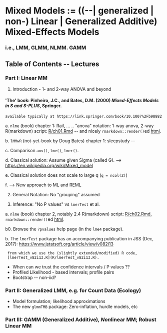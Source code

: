 # Mixed Models := ((--| generalized | non-) Linear | Generalized Additive) Mixed-Effects Models
### i.e., LMM, GLMM, NLMM. GAMM

## Table of Contents -- Lectures

### Part I:  Linear MM

1. Introduction - 1- and 2-way ANOVA and beyond

#### 'The' book: Pinheiro, J.C., and Bates, D.M. (2000) *Mixed-Effects Models in S and S-PLUS*, Springer.
	available typically at https://link.springer.com/book/10.1007%2Fb98882

  a. `nlme` (book) chapter 1: Rail, ... .. "anova" notation: 1-way anova, 2-way
     R(markdown) script: [R/ch01.Rmd](R/ch01.Rmd) -- and nicely
     `rmarkdown::render()`ed [html](https://stat.ethz.ch/~maechler/MEMo-pages/ch01.html).

  b. `lMMwR` (not-yet-book by Doug Bates) chapter 1: sleepstudy --

  c. Comparison  `aov()`, `lme()`, `lmer()`.

  d. Classical solution: Assume given Sigma (called G).
	  --> https://en.wikipedia.org/wiki/Mixed_model

  e. Classical solution does not scale to large q (`q = ncol(Z)`)

  f. --> New approach to ML and REML


2. General Notation:  No "grouping" assumed

3. Inference: "No P values" vs `lmerTest` et al.

  a. `nlme` (book) chapter 2, notably 2.4
     R(markdown) script: [R/ch02.Rmd](R/ch02.Rmd),
     `rmarkdown::render()`ed [html](https://stat.ethz.ch/~maechler/MEMo-pages/ch02.html).

  b0. Browse the  `?pvalues` help page (in the `lme4` package).

  b. The `lmerTest` package has an accompanying publication in JSS (Dec, 2017):
	  https://www.jstatsoft.org/article/view/v082i13

     from which we use the (slightly extended/modified) R code,
	 [lmerTest_v82i13.R](R/lmerTest_v82i13.R).

  - When can we trust the confidence intervals / P values ??
  - Profiled Likelihood - based intervals; profile pairs
  - Bootstrap -- non-iid?


### Part II:  Generalized LMM, e.g. for Count Data (Ecology)

  - Model formulation; likelihood approximations
  - The new `glmmTMB` package: Zero-inflation, hurdle models, etc


### Part III: GAMM (Generalized Additive), *Non*linear MM;  Robust Linear MM

